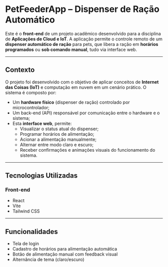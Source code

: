 # PetFeederApp – Dispenser de Ração Automático

Este é o **front-end** de um projeto acadêmico desenvolvido para a disciplina de **Aplicações de Cloud e IoT**. A aplicação permite o controle remoto de um **dispenser automático de ração** para pets, que libera a ração em **horários programados** ou **sob comando manual**, tudo via interface web.

---

## Contexto

O projeto foi desenvolvido com o objetivo de aplicar conceitos de **Internet das Coisas (IoT)** e computação em nuvem em um cenário prático. O sistema é composto por:

- Um **hardware físico** (dispenser de ração) controlado por microcontrolador;
- Um back-end (API) responsável por comunicação entre o hardware e o sistema;
- Esta **interface web**, permite:
  - Visualizar o status atual do dispenser;
  - Programar horários de alimentação;
  - Acionar a alimentação manualmente;
  - Alternar entre modo claro e escuro;
  - Receber confirmações e animações visuais do funcionamento do sistema.

---

## Tecnologias Utilizadas

### Front-end
- React
- Vite
- Tailwind CSS

---

## Funcionalidades

- Tela de login
- Cadastro de horários para alimentação automática
- Botão de alimentação manual com feedback visual
- Alternância de tema (claro/escuro)
